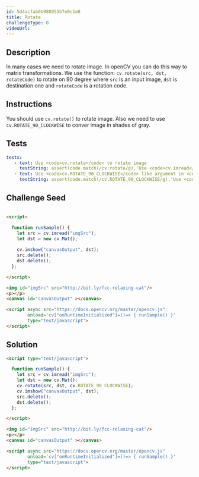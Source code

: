```yaml
---
id: 5d4acfab0b988955b7e0c1e8
title: Rotate
challengeType: 0
videoUrl:
---
```


## Description
<section id='description'>
In many cases we need to rotate image. In openCV you can do this way to matrix transformations.
We use the function: <code>cv.rotate(src, dst, rotateCode)</code> to rotate on 90 degree where <code>src</code> is an input image, <code>dst</code> is destination one and <code>rotateCode</code> is a rotation code.

</section>

## Instructions
<section id='instructions'>
You should use <code>cv.rotate()</code> to rotate image.
Also we need to use <code>cv.ROTATE_90_CLOCKWISE</code> to conver image in shades of gray.
</section>

## Tests
<section id='tests'>

```yml
tests:
   - text: Use <code>cv.rotate</code> to rotate image 
     testString: assert(code.match(/cv.rotate/g),'Use <code>cv.imread</code> to read image and create a matix of image');
   - text: Use <code>cv.ROTATE_90_CLOCKWISE</code> like argument in <code>cv.rotate</code> to rotate image on 90 degree 
     testString: assert(code.match(/cv.ROTATE_90_CLOCKWISE/g),'Use <code>cv.ROTATE_90_CLOCKWISE</code> like argument in <code>cv.rotate</code> to rotate image on 90 degree  ');

```

</section>

## Challenge Seed

<section id='challengeSeed'>

<div id='html-seed'>

```html

<script>

  function runSample() {
    let src = cv.imread("imgSrc");
    let dst = new cv.Mat();
   
    cv.imshow("canvasOutput", dst);
    src.delete();
    dst.delete();
  };

</script>

<img id="imgSrc" src="http://bit.ly/fcc-relaxing-cat"/>
<p></p>
<canvas id="canvasOutput" ></canvas>

<script async src="https://docs.opencv.org/master/opencv.js"
        onload='cv["onRuntimeInitialized"]=()=> { runSample() }'
        type="text/javascript">
</script>
```
</div>

</section>

## Solution
<section id='solution'>

```html
<script type="text/javascript">

  function runSample() {
    let src = cv.imread("imgSrc");
    let dst = new cv.Mat();
    cv.rotate(src, dst, cv.ROTATE_90_CLOCKWISE);
    cv.imshow("canvasOutput", dst);
    src.delete();
    dst.delete();
  };

</script>

<img id="imgSrc" src="http://bit.ly/fcc-relaxing-cat"/>
<p></p>
<canvas id="canvasOutput" ></canvas>

<script async src="https://docs.opencv.org/master/opencv.js"
        onload='cv["onRuntimeInitialized"]=()=> { runSample() }'
        type="text/javascript">
</script>
```
</section>